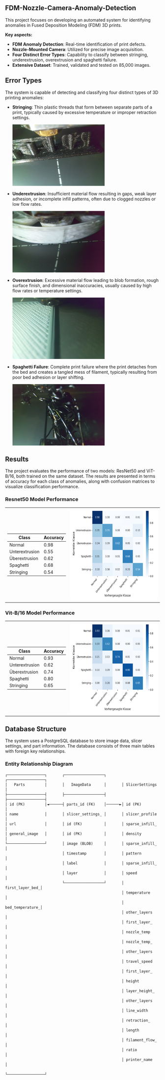 ## FDM-Nozzle-Camera-Anomaly-Detection

This project focuses on developing an automated system for identifying anomalies in Fused Deposition Modeling (FDM) 3D prints.

**Key aspects:**

- **FDM Anomaly Detection**: Real-time identification of print defects.
- **Nozzle-Mounted Camera**: Utilized for precise image acquisition.
- **Four Distinct Error Types**: Capability to classify between stringing, underextrusion, overextrusion and spaghetti failure.
- **Extensive Dataset**: Trained, validated and tested on 85,000 images.

## Error Types

The system is capable of detecting and classifying four distinct types of 3D printing anomalies:

- **Stringing**: Thin plastic threads that form between separate parts of a print, typically caused by excessive temperature or improper retraction settings.

  <img src="pictures/Bilder_3D_Druck_Fehler_selbst/Stringing_example.jpg" alt="Stringing Example" width="300" height="200">

- **Underextrusion**: Insufficient material flow resulting in gaps, weak layer adhesion, or incomplete infill patterns, often due to clogged nozzles or low flow rates.

  <img src="pictures/Bilder_3D_Druck_Fehler_selbst/underextrusion_example.jpg" alt="Underextrusion Example" width="300" height="200">

- **Overextrusion**: Excessive material flow leading to blob formation, rough surface finish, and dimensional inaccuracies, usually caused by high flow rates or temperature settings.

  <img src="pictures/Bilder_3D_Druck_Fehler_selbst/overextrusion_example.jpg" alt="Overextrusion Example" width="300" height="200">

- **Spaghetti Failure**: Complete print failure where the print detaches from the bed and creates a tangled mess of filament, typically resulting from poor bed adhesion or layer shifting.

  <img src="pictures/Bilder_3D_Druck_Fehler_selbst/spaghetti_example.jpg" alt="Spaghetti Failure Example" width="300" height="200">

## Results

The project evaluates the performance of two models: ResNet50 and ViT-B/16, both trained on the same dataset. The results are presented in terms of accuracy for each class of anomalies, along with confusion matrices to visualize classification performance.

### Resnet50 Model Performance

<table>
<tr>
<td>

| Class          | Accuracy |
| -------------- | -------- |
| Normal         | 0.98     |
| Unterextrusion | 0.55     |
| Überextrusion  | 0.62     |
| Spaghetti      | 0.68     |
| Stringing      | 0.54     |

</td>
<td>
<img src="pictures/results/confusion_matrix_normalized_Resnet50_gray_black.png" alt="ResNet50 Confusion Matrix" width="400" height="300">
</td>
</tr>
</table>

### Vit-B/16 Model Performance

<table>
<tr>
<td>

| Class          | Accuracy |
| -------------- | -------- |
| Normal         | 0.93     |
| Unterextrusion | 0.62     |
| Überextrusion  | 0.74     |
| Spaghetti      | 0.80     |
| Stringing      | 0.65     |

</td>
<td>
<img src="pictures/results/confusion_matrix_normalized_Vit_base_16_Adam_lr_6e-6_black_gray.png" alt="ViT Confusion Matrix" width="400" height="300">
</td>
</tr>
</table>

## Database Structure

The system uses a PostgreSQL database to store image data, slicer settings, and part information. The database consists of three main tables with foreign key relationships.

### Entity Relationship Diagram

```
┌─────────────────┐       ┌──────────────────┐       ┌─────────────────┐
│   Parts         │       │   ImageData      │       │ SlicerSettings  │
├─────────────────┤       ├──────────────────┤       ├─────────────────┤
│ id (PK)         │◄──────┤ parts_id (FK)    │──────►│ id (PK)         │
│ name            │       │ slicer_settings_ │       │ slicer_profile  │
│ url             │       │ id (FK)          │       │ sparse_infill_  │
│ general_image   │       │ id (PK)          │       │ density         │
└─────────────────┘       │ image (BLOB)     │       │ sparse_infill_  │
                          │ timestamp        │       │ pattern         │
                          │ label            │       │ sparse_infill_  │
                          │ layer            │       │ speed           │
                          └──────────────────┘       │ first_layer_bed_│
                                                     │ temperature     │
                                                     │ bed_temperature_│
                                                     │ other_layers    │
                                                     │ first_layer_    │
                                                     │ nozzle_temp     │
                                                     │ nozzle_temp_    │
                                                     │ other_layers    │
                                                     │ travel_speed    │
                                                     │ first_layer_    │
                                                     │ height          │
                                                     │ layer_height_   │
                                                     │ other_layers    │
                                                     │ line_width      │
                                                     │ retraction_     │
                                                     │ length          │
                                                     │ filament_flow_  │
                                                     │ ratio           │
                                                     │ printer_name    │
                                                     └─────────────────┘
```
